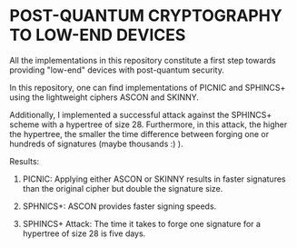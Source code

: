 # POST-QUANTUM CRYPTOGRAPHY TO LOW-END DEVICES

All the implementations in this repository constitute a first step towards providing "low-end" devices with post-quantum security. 


In this repository, one can find implementations of PICNIC and SPHINCS+ using the lightweight ciphers ASCON and SKINNY. 

Additionally, I implemented a successful attack against the SPHINCS+ scheme with a hypertree of size 28. Furthermore, in this attack, the higher the hypertree, the smaller the time difference between forging one or hundreds of signatures (maybe thousands :) ).

Results:


1. PICNIC: Applying either ASCON or SKINNY results in faster signatures than the original cipher but double the signature size.

2. SPHNICS+: ASCON provides faster signing speeds.

3. SPHINCS+ Attack: The time it takes to forge one signature for a hypertree of size 28 is five days.


